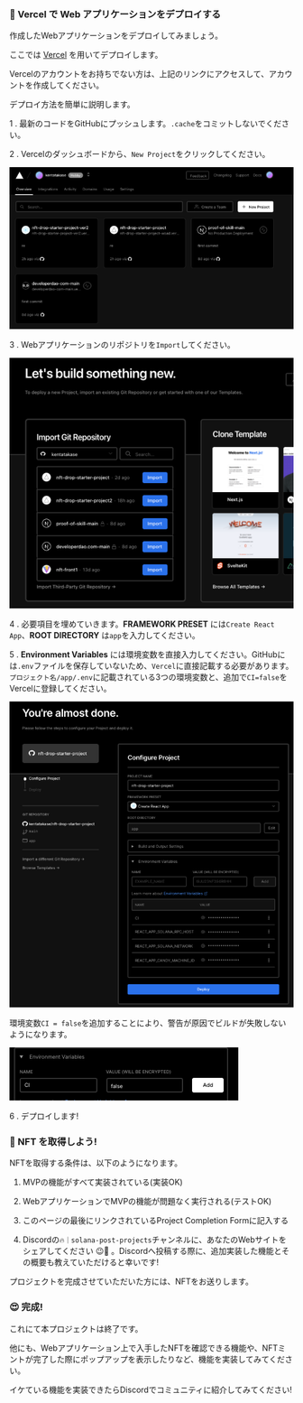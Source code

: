 ### 🚀 Vercel で Web アプリケーションをデプロイする

作成したWebアプリケーションをデプロイしてみましょう。

ここでは [Vercel](https://Vercel.com) を用いてデプロイします。

Vercelのアカウントをお持ちでない方は、上記のリンクにアクセスして、アカウントを作成してください。

デプロイ方法を簡単に説明します。

1 \. 最新のコードをGitHubにプッシュします。`.cache`をコミットしないでください。

2 \. Vercelのダッシュボードから、`New Project`をクリックしてください。

![無題](/public/images/Solana-NFT-Drop/section-4/4_2_1.png)

3 \. Webアプリケーションのリポジトリを`Import`してください。

![無題](/public/images/Solana-NFT-Drop/section-4/4_2_2.png)

4 \. 必要項目を埋めていきます。**FRAMEWORK PRESET** には`Create React App`、**ROOT DIRECTORY** は`app`を入力してください。

5 \. **Environment Variables** には環境変数を直接入力してください。GitHubには`.env`ファイルを保存していないため、`Vercel`に直接記載する必要があります。`プロジェクト名/app/.env`に記載されている3つの環境変数と、追加で`CI=false`をVercelに登録してください。

![無題](/public/images/Solana-NFT-Drop/section-4/4_2_3.png)

環境変数`CI = false`を追加することにより、警告が原因でビルドが失敗しないようになります。

![無題](/public/images/Solana-NFT-Drop/section-4/4_2_4.png)

6 \. デプロイします!

### 🎫 NFT を取得しよう!

NFTを取得する条件は、以下のようになります。

1. MVPの機能がすべて実装されている(実装OK)

2. WebアプリケーションでMVPの機能が問題なく実行される(テストOK)

3. このページの最後にリンクされているProject Completion Formに記入する

4. Discordの`🔥｜solana-post-projects`チャンネルに、あなたのWebサイトをシェアしてください 😉🎉 。Discordへ投稿する際に、追加実装した機能とその概要も教えていただけると幸いです!

プロジェクトを完成させていただいた方には、NFTをお送りします。

### 😍 完成!

これにて本プロジェクトは終了です。

他にも、Webアプリケーション上で入手したNFTを確認できる機能や、NFTミントが完了した際にポップアップを表示したりなど、機能を実装してみてください。

イケている機能を実装できたらDiscordでコミュニティに紹介してみてください!
